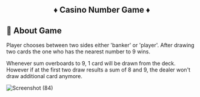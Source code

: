 <h2 align="center">♦️ Casino Number Game ♦️</h2>

## 🎰 About Game
Player chooses between two sides either 'banker' or 'player'. After drawing two cards the one who has the nearest number to 9 wins.

Whenever sum overboards to 9, 1 card will be drawn from the deck. However if at the first two draw results a sum of 8 and 9, the dealer won't draw additional card anymore.

![Screenshot (84)](https://github.com/Shivakumar1090/Casino---C-/assets/85950488/89a3bb19-b14c-4afa-8f3e-877663c3fd74)

